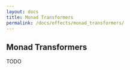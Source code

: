 ```yaml
---
layout: docs
title: Monad Transformers
permalink: /docs/effects/monad_transformers/
---
```


## Monad Transformers

TODO